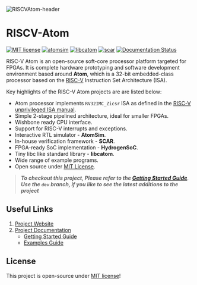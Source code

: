 ![RISCVAtom-header](docs/diagrams/rvatom-header.png)

# RISCV-Atom

[![MIT license](https://img.shields.io/badge/License-MIT-blue.svg)](https://lbesson.mit-license.org/) [![atomsim](https://github.com/saursin/riscv-atom/actions/workflows/atomsim.yml/badge.svg)](https://github.com/saursin/riscv-atom/actions/workflows/atomsim.yml) [![libcatom](https://github.com/saursin/riscv-atom/actions/workflows/libcatom.yml/badge.svg)](https://github.com/saursin/riscv-atom/actions/workflows/libcatom.yml) [![scar](https://github.com/saursin/riscv-atom/actions/workflows/scar.yml/badge.svg)](https://github.com/saursin/riscv-atom/actions/workflows/scar.yml) [![Documentation Status](https://readthedocs.org/projects/riscv-atom/badge/?version=latest)](https://riscv-atom.readthedocs.io/en/latest/?badge=latest)


RISC-V Atom is an open-source soft-core processor platform targeted for FPGAs. It is complete hardware prototyping and software development environment based around **Atom**, which is a 32-bit embedded-class processor based on the [RISC-V](https://riscv.org/) Instruction Set Architecture (ISA). 

Key highlights of the RISC-V Atom projects are are listed below:

- Atom processor implements `RV32IMC_Zicsr` ISA as defined in the [RISC-V unprivileged ISA manual](https://github.com/riscv/riscv-isa-manual/releases/download/Ratified-IMAFDQC/riscv-spec-20191213.pdf).
- Simple 2-stage pipelined architecture, ideal for smaller FPGAs.
- Wishbone ready CPU interface.
- Support for RISC-V interrupts and exceptions.
- Interactive RTL simulator - **AtomSim**.
- In-house verification framework - **SCAR**.
- FPGA-ready SoC implementation - **HydrogenSoC**.
- Tiny libc like standard library - **libcatom**.
- Wide range of example programs.
- Open source under [MIT License](https://en.wikipedia.org/wiki/MIT_License).  

> ***To checkout this project, Please refer to the [Getting Started Guide](https://riscv-atom.readthedocs.io/en/latest/pages/getting_started/prerequisites.html)***.
> ***Use the `dev` branch, if you like to see the latest additions to the project***

## Useful Links
1. [Project Website](https://sites.google.com/view/saursin/projects/risc-v-atom?authuser=0)
2. [Project Documentation](https://riscv-atom.readthedocs.io)
    - [Getting Started Guide](https://riscv-atom.readthedocs.io/en/latest/pages/getting_started/prerequisites.html)
    - [Examples Guide](https://riscv-atom.readthedocs.io/en/latest/pages/getting_started/examples.html)

## License
This project is open-source under [MIT license](https://github.com/saursin/riscv-atom/blob/main/LICENSE)!
